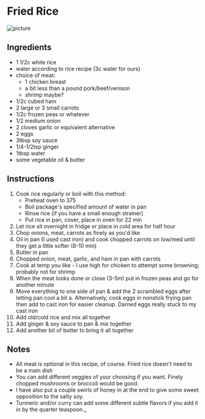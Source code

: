 # Fried Rice

![picture](https://lh3.googleusercontent.com/LaqJ3Jiz29JCbcSoi_Z_OLN4O-kVBbr44nQz1bbQxqOCXJRs7IV9_phFaIjOIXjXrJfHuKTY6sC6oVG7pxgHFXc9I6sr6sT0rKACVq7YT3MvGaLbE8VMolcYWekh_KMw_JgHy86rbqJ178bUDMYyh4mT9VSeekpMwr4KSbrsfwPG-EHum5i3zFItjWOideyOFc0NfOEqF89n6yd6ZuRdN8g6AbCxFb2QbhC4rr3MBASBWPStuk3XFon_KDKd6wOt2fG3wp-VY3XwWFvicszVkaVtC0czqCn5SbLNQZ5GTlnz3VL9fDA9EWjZ3pnznAFOFO_qy-IFjpFJ3CGtHmttj4BldiXQtQm96qmM5fQJxqsv7JFrePPWanKdmBg5i8pgboe-N54QZFSbNox8Yie7YTAgtWVJWK63QsN9QN5tV2IQU6P9VzXOe6YcebDu_65tFbOzEC4b8FjcM2sFyaE28amCRXSjZNKDF1ZTvTcrOHsRrpDFd3o1X0nJ7z533stiVD4Bp0k8o2ySuuDEp6-RyfaZhmvNRqBl4nLWblu97w9WsNeD1apVxzHcWtlAAjSF4p9Swnqb2QmkX8UgSMxC3Kx_2GWryVfNUtIrNE69MpAAEqzrpAO8JZFhJUSHyBQ7jPxLEwyTrWJFDsNwWu7_0Zpos-ai392shb_5bKo3-yNBZDGnGw1qL9AmDVlCHMnCyjeYJwlcvl-twX4tTiMISjURbA=w400)


## Ingredients

- 1 1/2c white rice
- water according to rice recipe (3c water for ours)
- choice of meat:
    - 1 chicken breast
    - a bit less than a pound pork/beef/venison
    - shrimp maybe?
- 1/2c cubed ham
- 2 large or 3 small carrots
- 1/2c frozen peas or whatever
- 1/2 medium onion
- 2 cloves garlic or equivalent alternative
- 2 eggs
- 3tbsp soy sauce
- 1/4-1/2tsp ginger
- 1tbsp water
- some vegetable oil & butter

## Instructions

1. Cook rice regularly or boil with this method:
    - Preheat oven to 375
    - Boil package's specified amount of water in pan
    - Rinse rice (if you have a small enough strainer)
    - Put rice in pan, cover, place in oven for 22 min
2. Let rice sit overnight in fridge or place in cold area for half hour
3. Chop onions, meat, carrots as finely as you'd like
4. Oil in pan (I used cast iron) and cook chopped carrots on low/med until they get a little softer (8-10 min)
5. Butter in pan
6. Chopped onion, meat, garlic, and ham in pan with carrots
7. Cook at temp you like - I use high for chicken to attempt some browning; probably not for shrimp
8. When the meat looks done or close (3-5m) put in frozen peas and go for another minute
9. Move everything to one side of pan & add the 2 scrambled eggs after letting pan cool a bit
    a. Alternatively, cook eggs in nonstick frying pan then add to cast iron for easier cleanup. Darned eggs really stuck to my cast iron
10. Add old/cold rice and mix all together
11. Add ginger & soy sauce to pan & mix together
12. Add another bit of butter to bring it all together

## Notes

- All meat is optional in this recipe, of course. Fried rice doesn't need to be a main dish
- You can add different veggies of your choosing if you want. Finely chopped mushrooms or broccoli would be good.
- I have also put a couple swirls of honey in at the end to give some sweet opposition to the salty soy.
- Turmeric and/or curry can add some different subtle flavors if you add it in by the quarter teaspoon._

